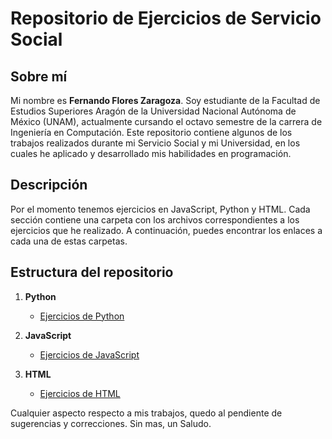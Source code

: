 
# Repositorio de Ejercicios de Servicio Social

## Sobre mí

Mi nombre es **Fernando Flores Zaragoza**. Soy estudiante de la Facultad de Estudios Superiores Aragón de la Universidad Nacional Autónoma de México (UNAM), actualmente cursando el octavo semestre de la carrera de Ingeniería en Computación. Este repositorio contiene algunos de los trabajos realizados durante mi Servicio Social y mi Universidad, en los cuales he aplicado y desarrollado mis habilidades en programación.

## Descripción

Por el momento tenemos ejercicios en JavaScript, Python y HTML. Cada sección contiene una carpeta con los archivos correspondientes a los ejercicios que he realizado. A continuación, puedes encontrar los enlaces a cada una de estas carpetas.

## Estructura del repositorio

1. **Python**
   - [Ejercicios de Python](https://github.com/Ferfloza3101/ServicioSocial/tree/main/Python)

2. **JavaScript**
   - [Ejercicios de JavaScript](https://github.com/Ferfloza3101/ServicioSocial/tree/main/JavaScript)

3. **HTML**
   - [Ejercicios de HTML](https://github.com/Ferfloza3101/ServicioSocial/tree/main/HTML)

Cualquier aspecto respecto a mis trabajos, quedo al pendiente de sugerencias y correcciones. Sin mas, un Saludo.
